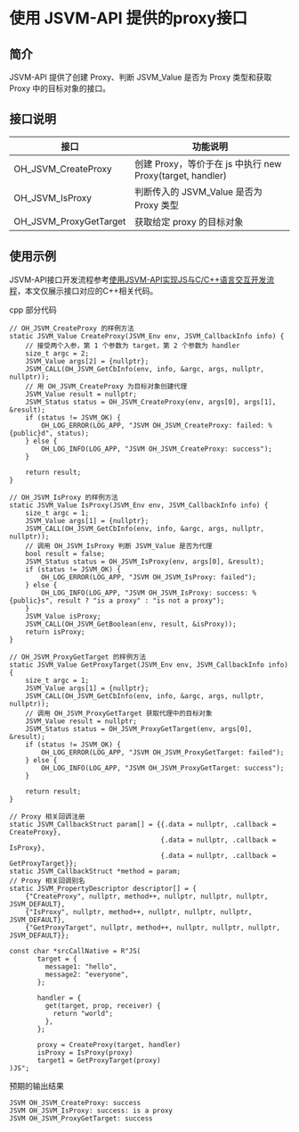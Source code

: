 # 使用 JSVM-API 提供的proxy接口
<!--Kit: NDK Development-->
<!--Subsystem: arkcompiler-->
<!--Owner: @yuanxiaogou; @string_sz-->
<!--Designer: @knightaoko-->
<!--Tester: @test_lzz-->
<!--Adviser: @fang-jinxu-->
## 简介
JSVM-API 提供了创建 Proxy、判断 JSVM_Value 是否为 Proxy 类型和获取 Proxy 中的目标对象的接口。

## 接口说明

| 接口                     | 功能说明                                            |
| ---------------------- | ----------------------------------------------- |
| OH_JSVM_CreateProxy    | 创建 Proxy，等价于在 js 中执行 new Proxy(target, handler) |
| OH_JSVM_IsProxy        | 判断传入的 JSVM_Value 是否为 Proxy 类型                   |
| OH_JSVM_ProxyGetTarget | 获取给定 proxy 的目标对象                                |

## 使用示例
JSVM-API接口开发流程参考[使用JSVM-API实现JS与C/C++语言交互开发流程](use-jsvm-process.md)，本文仅展示接口对应的C++相关代码。

cpp 部分代码
```
// OH_JSVM_CreateProxy 的样例方法
static JSVM_Value CreateProxy(JSVM_Env env, JSVM_CallbackInfo info) {
    // 接受两个入参，第 1 个参数为 target，第 2 个参数为 handler
    size_t argc = 2;
    JSVM_Value args[2] = {nullptr};
    JSVM_CALL(OH_JSVM_GetCbInfo(env, info, &argc, args, nullptr, nullptr));
    // 用 OH_JSVM_CreateProxy 为目标对象创建代理
    JSVM_Value result = nullptr;
    JSVM_Status status = OH_JSVM_CreateProxy(env, args[0], args[1], &result);
    if (status != JSVM_OK) {
        OH_LOG_ERROR(LOG_APP, "JSVM OH_JSVM_CreateProxy: failed: %{public}d", status);
    } else {
        OH_LOG_INFO(LOG_APP, "JSVM OH_JSVM_CreateProxy: success");
    }

    return result;
}

// OH_JSVM_IsProxy 的样例方法
static JSVM_Value IsProxy(JSVM_Env env, JSVM_CallbackInfo info) {
    size_t argc = 1;
    JSVM_Value args[1] = {nullptr};
    JSVM_CALL(OH_JSVM_GetCbInfo(env, info, &argc, args, nullptr, nullptr));
    // 调用 OH_JSVM_IsProxy 判断 JSVM_Value 是否为代理
    bool result = false;
    JSVM_Status status = OH_JSVM_IsProxy(env, args[0], &result);
    if (status != JSVM_OK) {
        OH_LOG_ERROR(LOG_APP, "JSVM OH_JSVM_IsProxy: failed");
    } else {
        OH_LOG_INFO(LOG_APP, "JSVM OH_JSVM_IsProxy: success: %{public}s", result ? "is a proxy" : "is not a proxy");
    }
    JSVM_Value isProxy;
    JSVM_CALL(OH_JSVM_GetBoolean(env, result, &isProxy));
    return isProxy;
}

// OH_JSVM_ProxyGetTarget 的样例方法
static JSVM_Value GetProxyTarget(JSVM_Env env, JSVM_CallbackInfo info) {
    size_t argc = 1;
    JSVM_Value args[1] = {nullptr};
    JSVM_CALL(OH_JSVM_GetCbInfo(env, info, &argc, args, nullptr, nullptr));
    // 调用 OH_JSVM_ProxyGetTarget 获取代理中的目标对象
    JSVM_Value result = nullptr;
    JSVM_Status status = OH_JSVM_ProxyGetTarget(env, args[0], &result);
    if (status != JSVM_OK) {
        OH_LOG_ERROR(LOG_APP, "JSVM OH_JSVM_ProxyGetTarget: failed");
    } else {
        OH_LOG_INFO(LOG_APP, "JSVM OH_JSVM_ProxyGetTarget: success");
    }

    return result;
}

// Proxy 相关回调注册
static JSVM_CallbackStruct param[] = {{.data = nullptr, .callback = CreateProxy},
                                      {.data = nullptr, .callback = IsProxy},
                                      {.data = nullptr, .callback = GetProxyTarget}};
static JSVM_CallbackStruct *method = param;
// Proxy 相关回调别名
static JSVM_PropertyDescriptor descriptor[] = {
    {"CreateProxy", nullptr, method++, nullptr, nullptr, nullptr, JSVM_DEFAULT},
    {"IsProxy", nullptr, method++, nullptr, nullptr, nullptr, JSVM_DEFAULT},
    {"GetProxyTarget", nullptr, method++, nullptr, nullptr, nullptr, JSVM_DEFAULT}};

const char *srcCallNative = R"JS(
       target = {
         message1: "hello",
         message2: "everyone",
       };

       handler = {
         get(target, prop, receiver) {
           return "world";
         },
       };

       proxy = CreateProxy(target, handler)
       isProxy = IsProxy(proxy)
       target1 = GetProxyTarget(proxy)
)JS";
```

预期的输出结果
```
JSVM OH_JSVM_CreateProxy: success
JSVM OH_JSVM_IsProxy: success: is a proxy
JSVM OH_JSVM_ProxyGetTarget: success
```